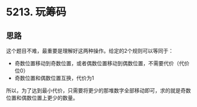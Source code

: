 # 5213. 玩筹码

## 思路

这个题目不难，最重要是理解好这两种操作。给定的2个规则可以等同于：

- 奇数位置移动到奇数位置，或者偶数位置移动到偶数位置，不需要代价（代价位0）
- 奇数位置和偶数位置互换，代价为1

所以，为了达到最小代价，只需要将更少的那堆数字全部移动即可，求的就是奇数位置和偶数位置上更少的数量。
